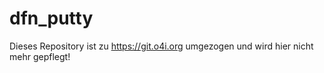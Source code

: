 # dfn_putty
Dieses Repository ist zu https://git.o4i.org umgezogen und wird hier nicht mehr gepflegt!
